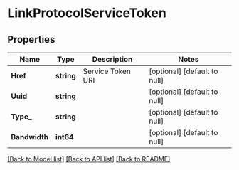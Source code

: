 # LinkProtocolServiceToken

## Properties
Name | Type | Description | Notes
------------ | ------------- | ------------- | -------------
**Href** | **string** | Service Token URI | [optional] [default to null]
**Uuid** | **string** |  | [optional] [default to null]
**Type_** | **string** |  | [optional] [default to null]
**Bandwidth** | **int64** |  | [optional] [default to null]

[[Back to Model list]](../README.md#documentation-for-models) [[Back to API list]](../README.md#documentation-for-api-endpoints) [[Back to README]](../README.md)

